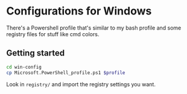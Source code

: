 # Configurations for Windows

There's a Powershell profile that's similar to my bash profile
and some registry files for stuff like cmd colors.

## Getting started

```bash
cd win-config
cp Microsoft.PowerShell_profile.ps1 $profile
```

Look in `registry/` and import the registry settings you want.
